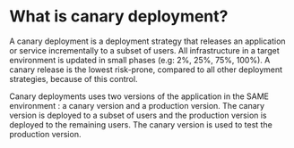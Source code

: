 # What is canary deployment?

A canary deployment is a deployment strategy that releases an application or service incrementally to a subset of users. All infrastructure in a target environment is updated in small phases (e.g: 2%, 25%, 75%, 100%). A canary release is the lowest risk-prone, compared to all other deployment strategies, because of this control.

Canary deployments uses two versions of the application in the SAME environment : a canary version and a production version. The canary version is deployed to a subset of users and the production version is deployed to the remaining users. The canary version is used to test the production version.